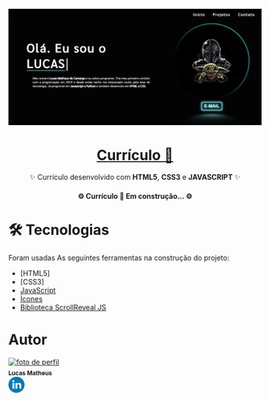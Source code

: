 <a href="https://portfolio-lucas-matheus.vercel.app/"><img src="images/Banner.png"></a>

<h1 align="center"> 
    <a href="https://portfolio-lucas-matheus.vercel.app/">Currículo 👾</a>
</h1>

<p align="center">✨ Currículo desenvolvido com <strong>HTML5</strong>, <strong>CSS3</strong> e <strong>JAVASCRIPT</strong> ✨</p>
<!-- Status do Projeto -->
<h4 align="center"> 
	⚙️  Currículo 🌌 Em construção...  ⚙️
</h4>

# 🛠 Tecnologias

Foram usadas As seguintes ferramentas na construção do projeto:

- [HTML5]
- [CSS3]
- [JavaScript](https://www.javascript.com/)
- [Ícones](https://fontawesome.com/)
- [Biblioteca ScrollReveal JS](https://scrollrevealjs.org/)

# Autor

<a href="https://github.com/DarkMatter015" align="center">
 <img src="https://avatars.githubusercontent.com/u/82187724?v=4" width="250px" alt="foto de perfil"/>
 <br/>
 <sub><b>Lucas Matheus</b></sub>
</a> 

<br/>
<a href="https://www.linkedin.com/in/lucas-matheus-de-camargo-49a315236">
    <img src="images/linkedin_icon.png">
</a>